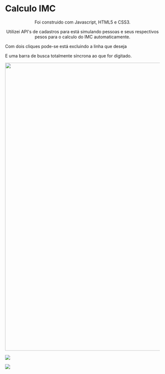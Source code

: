 <h1>Calculo IMC</h1> 
<center>
<p>Foi construido com Javascript, HTML5 e CSS3.</p>
<p>Utilizei API's de cadastros para está simulando pessoas e seus respectivos pesos para o calculo do IMC automaticamente.</p></center>

<p>Com dois cliques pode-se está excluindo a linha que deseja</p>

<p>E uma barra de busca totalmente síncrona ao que for digitado.</p>

<p><img align="center" src="img/Planilha de cálculo IMC - Mozilla Firefox 2022-07-26 15-24-10.gif" width="940px"/></p>

<p><img src="img/Screenshot 2022-07-26 at 15-19-33 Planilha de cálculo IMC.png" align="center"/></p>

<p><img src="img/Screenshot 2022-07-26 at 15-19-48 Planilha de cálculo IMC.png" align="center"/></p>
